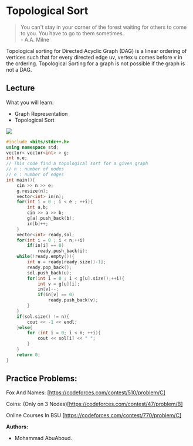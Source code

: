 # Topological Sort

> You can't stay in your corner of the forest waiting for others to come to you. You have to go to them sometimes. <br>- A.A. Milne

Topological sorting for Directed Acyclic Graph (DAG) is a linear ordering of vertices such that for every directed edge uv, vertex u comes before v in the ordering. Topological Sorting for a graph is not possible if the graph is not a DAG.


## Lecture 

What you will learn:
- Graph Representation
- Topological Sort


[![](https://img.youtube.com/vi/hl39eE9KdhM/0.jpg)](https://www.youtube.com/watch?v=hl39eE9KdhM)

```cpp
#include <bits/stdc++.h>
using namespace std;
vector< vector<int> > g;
int n,e;
// This code find a topological sort for a given graph
// n : number of nodes
// e : number of edges
int main(){
	cin >> n >> e;
	g.resize(n);
	vector<int> in(n);
	for(int i = 0 ; i < e ; ++i){
		int a,b;
		cin >> a >> b;
		g[a].push_back(b);
		in[b]++;
	}
	vector<int> ready,sol;
	for(int i = 0 ; i < n;++i)
		if(in[i] == 0)
			ready.push_back(i);
	while(!ready.empty()){
		int u = ready[ready.size()-1];
		ready.pop_back();
		sol.push_back(u);
		for(int i = 0 ; i < g[u].size();++i){
			int v = g[u][i];
			in[v]--;
			if(in[v] == 0)
				ready.push_back(v);
		}
	}
	if(sol.size() != n){
		cout << -1 << endl;
	}else{
		for (int i = 0; i < n; ++i){
			cout << sol[i] << " ";
		}
	}
	return 0;
}
```

## Practice Problems:

Fox And Names: [https://codeforces.com/contest/510/problem/C]

Coins: (Only on 3 Nodes)[https://codeforces.com/contest/47/problem/B]

Online Courses In BSU [https://codeforces.com/contest/770/problem/C]

**Authors:**
* Mohammad AbuAboud.